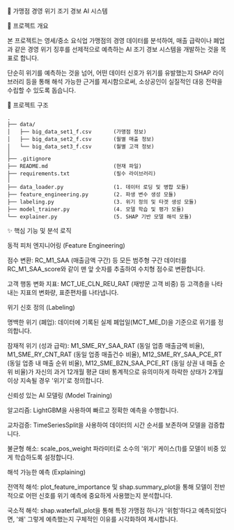 🏪 가맹점 경영 위기 조기 경보 AI 시스템

🎯 프로젝트 개요

본 프로젝트는 영세/중소 요식업 가맹점의 경영 데이터를 분석하여, 매출 급락이나 폐업과 같은 경영 위기 징후를 선제적으로 예측하는 AI 조기 경보 시스템을 개발하는 것을 목표로 합니다.

단순히 위기를 예측하는 것을 넘어, 어떤 데이터 신호가 위기를 유발했는지 SHAP 라이브러리 등을 통해 해석 가능한 근거를 제시함으로써, 소상공인이 실질적인 대응 전략을 수립할 수 있도록 돕습니다.

📂 프로젝트 구조

```
.
├── data/
│   ├── big_data_set1_f.csv       (가맹점 정보)
│   ├── big_data_set2_f.csv       (월별 매출 정보)
│   └── big_data_set3_f.csv       (월별 고객 정보)
│
├── .gitignore
├── README.md                     (현재 파일)
├── requirements.txt              (필수 라이브러리)
│
├── data_loader.py                (1. 데이터 로딩 및 병합 모듈)
├── feature_engineering.py        (2. 파생 변수 생성 모듈)
├── labeling.py                   (3. 위기 정의 및 타겟 생성 모듈)
├── model_trainer.py              (4. 모델 학습 및 평가 모듈)
└── explainer.py                  (5. SHAP 기반 모델 해석 모듈)
```

✨ 핵심 기능 및 분석 로직

동적 피처 엔지니어링 (Feature Engineering)

점수 변환: RC_M1_SAA (매출금액 구간) 등 모든 범주형 구간 데이터를 RC_M1_SAA_score와 같이 맨 앞 숫자를 추출하여 수치형 점수로 변환합니다.

고객 행동 변화 지표: MCT_UE_CLN_REU_RAT (재방문 고객 비중) 등 고객층을 나타내는 지표의 변화량, 표준편차를 나타냅니다.

위기 신호 정의 (Labeling)

명백한 위기 (폐업): 데이터에 기록된 실제 폐업일(MCT_ME_D)을 기준으로 위기를 정의합니다.

잠재적 위기 (성과 급락): M1_SME_RY_SAA_RAT (동일 업종 매출금액 비율), M1_SME_RY_CNT_RAT (동일 업종 매출건수 비율), M12_SME_RY_SAA_PCE_RT (동일 업종 내 매출 순위 비율), M12_SME_BZN_SAA_PCE_RT (동일 상권 내 매출 순위 비율)가 자신의 과거 12개월 평균 대비 통계적으로 유의미하게 하락한 상태가 2개월 이상 지속될 경우 '위기'로 정의합니다.

신뢰성 있는 AI 모델링 (Model Training)

알고리즘: LightGBM을 사용하여 빠르고 정확한 예측을 수행합니다.

교차검증: TimeSeriesSplit을 사용하여 데이터의 시간 순서를 보존하며 모델을 검증합니다.

불균형 해소: scale_pos_weight 파라미터로 소수의 '위기' 케이스(1)를 모델이 비중 있게 학습하도록 설정합니다.

해석 가능한 예측 (Explaining)

전역적 해석: plot_feature_importance 및 shap.summary_plot을 통해 모델이 전반적으로 어떤 신호를 위기 예측에 중요하게 사용했는지 분석합니다.

국소적 해석: shap.waterfall_plot을 통해 특정 가맹점 하나가 '위험'하다고 예측되었다면, '왜' 그렇게 예측했는지 구체적인 이유를 시각화하여 제시합니다.